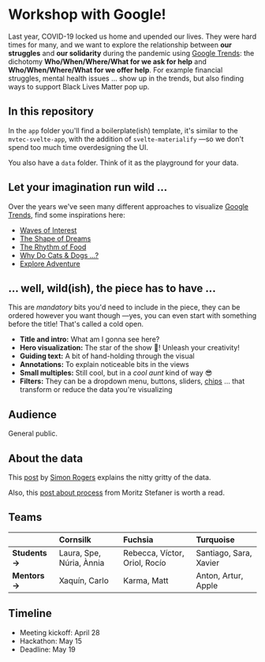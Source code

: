 # Workshop with Google!
Last year, COVID-19 locked us home and upended our lives. They were hard times for many, and we want to explore the relationship between **our struggles** and **our solidarity** during the pandemic using [Google Trends](https://trends.google.com/): the dichotomy **Who/When/Where/What for we ask for help** and **Who/When/Where/What for we offer help**. For example financial struggles, mental health issues ... show up in the trends, but also finding ways to support Black Lives Matter pop up. 

## In this repository
In the `app` folder you'll find a boilerplate(ish) template, it's similar to the `mvtec-svelte-app`, with the addition of `svelte-materialify` —so we don't spend too much time overdesigning the UI.

You also have a `data` folder. Think of it as the playground for your data. 

## Let your imagination run wild ...
Over the years we've seen many different approaches to visualize [Google Trends](https://trends.google.com/), find some inspirations here:
* [Waves of Interest](https://waves-of-interest.truth-and-beauty.net/#US)
* [The Shape of Dreams](https://the-shape-of-dreams.com/)
* [The Rhythm of Food](http://rhythm-of-food.net/)
* [Why Do Cats & Dogs ...?](https://whydocatsanddogs.com/)
* [Explore Adventure](http://explore-adventure.com/)

## ... well, wild(ish), the piece has to have ...
This are *mandatory* bits you'd need to include in the piece, they can be ordered however you want though —yes, you can even start with something before the title! That's called a cold open.

* **Title and intro:** What am I gonna see here?
* **Hero visualization:** The star of the show 🤩! Unleash your creativity!
* **Guiding text:** A bit of hand-holding through the visual
* **Annotations:** To explain noticeable bits in the views
* **Small multiples:** Still cool, but in a *cool aunt* kind of way 😎
* **Filters:** They can be a dropdown menu, buttons, sliders, [chips](https://svelte-materialify.vercel.app/components/chips/) ... that transform or reduce the data you're visualizing

## Audience
General public. 

## About the data
This [post](https://medium.com/google-news-lab/what-is-google-trends-data-and-what-does-it-mean-b48f07342ee8) by [Simon Rogers](https://twitter.com/smfrogers) explains the nitty gritty of the data.

Also, this [post about process](https://truth-and-beauty.net/projects/waves-of-interest) from Moritz Stefaner is worth a read.

## Teams
|   | Cornsilk  | Fuchsia  | Turquoise  |
|---|:--|:--|:--|
| **Students &rightarrow;**  | Laura, Spe, Núria, Ànnia  | Rebecca, Víctor, Oriol, Rocío  | Santiago, Sara, Xavier  |
| **Mentors &rightarrow;**  | Xaquín, Carlo  | Karma, Matt  | Anton, Artur, Apple  |

## Timeline
* Meeting kickoff: April 28 
* Hackathon:  May 15
* Deadline:  May 19
